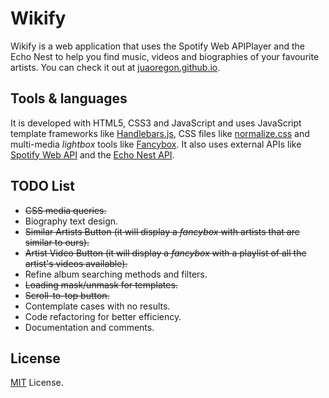 # Wikify
Wikify is a web application that uses the Spotify Web APIPlayer and the Echo Nest to help you find music, videos and biographies of your favourite artists. You can check it out at [juaoregon.github.io](http://juaoregon.github.io/).

## Tools & languages
It is developed with HTML5, CSS3 and JavaScript and uses JavaScript template frameworks like [Handlebars.js](http://handlebarsjs.com/), CSS files like [normalize.css](http://necolas.github.io/normalize.css/) and multi-media _lightbox_ tools like [Fancybox](http://fancybox.net/home). It also uses external APIs like [Spotify Web API](https://developer.spotify.com/web-api/) and the [Echo Nest API](http://developer.echonest.com/docs/v4).

## TODO List
* ~~CSS media queries.~~
* Biography text design.
* ~~Similar Artists Button (it will display a _fancybox_ with artists that are similar to ours).~~
* ~~Artist Video Button (it will display a _fancybox_ with a playlist of all the artist's videos available).~~
* Refine album searching methods and filters.
* ~~Loading mask/unmask for templates.~~
* ~~Scroll-to-top button.~~
* Contemplate cases with no results.
* Code refactoring for better efficiency.
* Documentation and comments.

## License
[MIT](http://opensource.org/licenses/mit-license.php) License.

